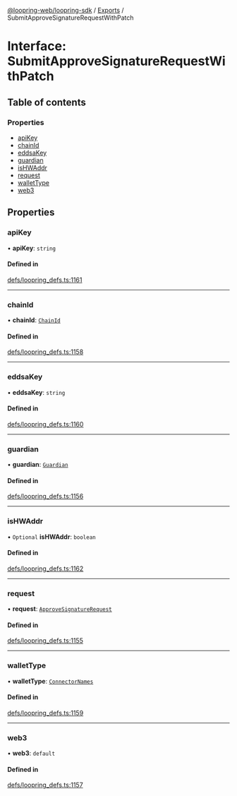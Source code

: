 [@loopring-web/loopring-sdk](../README.md) / [Exports](../modules.md) / SubmitApproveSignatureRequestWithPatch

# Interface: SubmitApproveSignatureRequestWithPatch

## Table of contents

### Properties

- [apiKey](SubmitApproveSignatureRequestWithPatch.md#apikey)
- [chainId](SubmitApproveSignatureRequestWithPatch.md#chainid)
- [eddsaKey](SubmitApproveSignatureRequestWithPatch.md#eddsakey)
- [guardian](SubmitApproveSignatureRequestWithPatch.md#guardian)
- [isHWAddr](SubmitApproveSignatureRequestWithPatch.md#ishwaddr)
- [request](SubmitApproveSignatureRequestWithPatch.md#request)
- [walletType](SubmitApproveSignatureRequestWithPatch.md#wallettype)
- [web3](SubmitApproveSignatureRequestWithPatch.md#web3)

## Properties

### apiKey

• **apiKey**: `string`

#### Defined in

[defs/loopring_defs.ts:1161](https://github.com/Loopring/loopring_sdk/blob/02976c9/src/defs/loopring_defs.ts#L1161)

___

### chainId

• **chainId**: [`ChainId`](../enums/ChainId.md)

#### Defined in

[defs/loopring_defs.ts:1158](https://github.com/Loopring/loopring_sdk/blob/02976c9/src/defs/loopring_defs.ts#L1158)

___

### eddsaKey

• **eddsaKey**: `string`

#### Defined in

[defs/loopring_defs.ts:1160](https://github.com/Loopring/loopring_sdk/blob/02976c9/src/defs/loopring_defs.ts#L1160)

___

### guardian

• **guardian**: [`Guardian`](../modules.md#guardian)

#### Defined in

[defs/loopring_defs.ts:1156](https://github.com/Loopring/loopring_sdk/blob/02976c9/src/defs/loopring_defs.ts#L1156)

___

### isHWAddr

• `Optional` **isHWAddr**: `boolean`

#### Defined in

[defs/loopring_defs.ts:1162](https://github.com/Loopring/loopring_sdk/blob/02976c9/src/defs/loopring_defs.ts#L1162)

___

### request

• **request**: [`ApproveSignatureRequest`](ApproveSignatureRequest.md)

#### Defined in

[defs/loopring_defs.ts:1155](https://github.com/Loopring/loopring_sdk/blob/02976c9/src/defs/loopring_defs.ts#L1155)

___

### walletType

• **walletType**: [`ConnectorNames`](../enums/ConnectorNames.md)

#### Defined in

[defs/loopring_defs.ts:1159](https://github.com/Loopring/loopring_sdk/blob/02976c9/src/defs/loopring_defs.ts#L1159)

___

### web3

• **web3**: `default`

#### Defined in

[defs/loopring_defs.ts:1157](https://github.com/Loopring/loopring_sdk/blob/02976c9/src/defs/loopring_defs.ts#L1157)
